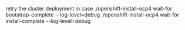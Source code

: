 retry the cluster deployment in case
./openshift-install-ocp4 wait-for bootstrap-complete --log-level=debug
./openshift-install-ocp4 wait-for install-complete --log-level=debug
